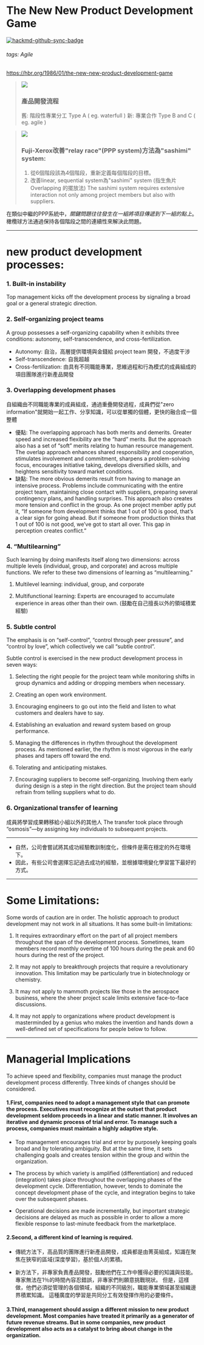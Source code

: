 # **The New New Product Development Game**

[![hackmd-github-sync-badge](https://hackmd.io/4cnN_jtbTbWJE_3Zo5cZOA/badge)](https://hackmd.io/4cnN_jtbTbWJE_3Zo5cZOA)

###### tags: Agile

https://hbr.org/1986/01/the-new-new-product-development-game

> ![](https://i.imgur.com/89cmjiv.png)
> ### 產品開發流程
> 舊: 階段性專業分工 Type A ( eg. waterfull )
> 新: 專業合作 Type B and C ( eg. agile )

>![](https://i.imgur.com/JPf07T3.png)
> ### Fuji-Xerox改善"relay race"(PPP system)方法為"sashimi" system:
> 1. 從6個階段該為4個階段，重新定義每個階段的目標。
> 2. 改善linear, sequential system為"sashimi" system (指生魚片 Overlapping 的擺放法)
 The sashimi system requires extensive interaction not only among project members but also with suppliers.

在類似中繼的PPP系統中，*關鍵問題往往發生在一組將項目傳遞到下一組的點上*。 橄欖球方法通過保持各個階段之間的連續性來解決此問題。

---

# new product development processes:

### 1. Built-in instability
Top management kicks off the development process by signaling a broad goal or a general strategic direction.

### 2. Self-organizing project teams

A group possesses a self-organizing capability when it exhibits three conditions: autonomy, self-transcendence, and cross-fertilization. 

- Autonomy: 自治，高層提供環境與金錢給 project team 開發，不過度干涉
- Self-transcendence: 自我超越
- Cross-fertilization: 由具有不同職能專業，思維過程和行為模式的成員組成的項目團隊進行新產品開發

### 3. Overlapping development phases
自組織由不同職能專業的成員組成，通過重疊開發過程，成員們從"zero information"就開始一起工作、分享知識，可以從單獨的個體，更快的融合成一個整體

- 優點:
The overlapping approach has both merits and demerits. Greater speed and increased flexibility are the “hard” merits. But the approach also has a set of “soft” merits relating to human resource management. The overlap approach enhances shared responsibility and cooperation, stimulates involvement and commitment, sharpens a problem-solving focus, encourages initiative taking, develops diversified skills, and heightens sensitivity toward market conditions.
- 缺點:
The more obvious demerits result from having to manage an intensive process. Problems include communicating with the entire project team, maintaining close contact with suppliers, preparing several contingency plans, and handling surprises. This approach also creates more tension and conflict in the group. As one project member aptly put it, “If someone from development thinks that 1 out of 100 is good, that’s a clear sign for going ahead. But if someone from production thinks that 1 out of 100 is not good, we’ve got to start all over. This gap in perception creates conflict.”

### 4. “Multilearning”
Such learning by doing manifests itself along two dimensions: across multiple levels (individual, group, and corporate) and across multiple functions. We refer to these two dimensions of learning as “multilearning.”

1. Multilevel learning: individual, group, and corporate

2. Multifunctional learning: Experts are encouraged to accumulate experience in areas other than their own. (鼓勵在自己擅長以外的領域積累經驗)

### 5. Subtle control
The emphasis is on “self-control”, “control through peer pressure”, and “control by love”, which collectively we call “subtle control”.

Subtle control is exercised in the new product development process in seven ways:

1. Selecting the right people for the project team while monitoring shifts in group dynamics and adding or dropping members when necessary. 

2. Creating an open work environment.
    
3. Encouraging engineers to go out into the field and listen to what customers and dealers have to say.

4. Establishing an evaluation and reward system based on group performance.

5. Managing the differences in rhythm throughout the development process. As mentioned earlier, the rhythm is most vigorous in the early phases and tapers off toward the end.

6. Tolerating and anticipating mistakes.

7. Encouraging suppliers to become self-organizing. Involving them early during design is a step in the right direction. But the project team should refrain from telling suppliers what to do.
    
### 6. Organizational transfer of learning
成員將學習成果轉移給小組以外的其他人
The transfer took place through “osmosis”—by assigning key individuals to subsequent projects.



---

- 自然，公司會嘗試將其成功經驗教訓制度化，但條件是需在穩定的外在環境下。
- 因此，有些公司會選擇忘記過去成功的經驗，並根據環境變化學習當下最好的方式。

---

# Some Limitations:
Some words of caution are in order. The holistic approach to product development may not work in all situations. It has some built-in limitations:

1. It requires extraordinary effort on the part of all project members throughout the span of the development process. Sometimes, team members record monthly overtime of 100 hours during the peak and 60 hours during the rest of the project.

2. It may not apply to breakthrough projects that require a revolutionary innovation. This limitation may be particularly true in biotechnology or chemistry.

3. It may not apply to mammoth projects like those in the aerospace business, where the sheer project scale limits extensive face-to-face discussions.

4. It may not apply to organizations where product development is masterminded by a genius who makes the invention and hands down a well-defined set of specifications for people below to follow.

---

# Managerial Implications

To achieve speed and flexibility, companies must manage the product development process differently. Three kinds of changes should be considered.

#### 1.First, companies need to adopt a management style that can promote the process. Executives must recognize at the outset that product development seldom proceeds in a linear and static manner. It involves an iterative and dynamic process of trial and error. To manage such a process, companies must maintain a highly adaptive style.

- Top management encourages trial and error by purposely keeping goals broad and by tolerating ambiguity. But at the same time, it sets challenging goals and creates tension within the group and within the organization.

- The process by which variety is amplified (differentiation) and reduced (integration) takes place throughout the overlapping phases of the development cycle. Differentiation, however, tends to dominate the concept development phase of the cycle, and integration begins to take over the subsequent phases.
    
- Operational decisions are made incrementally, but important strategic decisions are delayed as much as possible in order to allow a more flexible response to last-minute feedback from the marketplace.
    
#### 2.Second, a different kind of learning is required.
- 傳統方法下，高品質的團隊進行新產品開發，成員都是由菁英組成，知識在聚焦在狹窄的區域(深度學習)，基於個人的累積。

- 新方法下，非專家負責產品開發，鼓勵他們在工作中獲得必要的知識與技能。專家無法在1％的時間內容忍錯誤，非專家們則願意挑戰現狀。 但是，這樣做，他們必須從管理的各個領域，組織的不同級別，職能專業領域甚至組織邊界積累知識。 這種廣度的學習是共同分工有效發揮作用的必要條件。

#### 3.Third, management should assign a different mission to new product development. Most companies have treated it primarily as a generator of future revenue streams. But in some companies, new product development also acts as a catalyst to bring about change in the organization.

